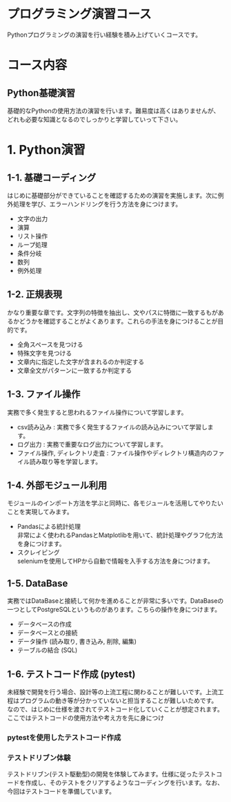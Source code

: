 
# プログラミング演習コース
Pythonプログラミングの演習を行い経験を積み上げていくコースです。  
  
# コース内容
## Python基礎演習
基礎的なPythonの使用方法の演習を行います。難易度は高くはありませんが、どれも必要な知識となるのでしっかりと学習していって下さい。  
  
# 1. Python演習
## 1-1. 基礎コーディング  
はじめに基礎部分ができていることを確認するための演習を実施します。次に例外処理を学び、エラーハンドリングを行う方法を身につけます。  
 - 文字の出力  
 - 演算  
 - リスト操作  
 - ループ処理  
 - 条件分岐  
 - 数列  
 - 例外処理  
  

## 1-2. 正規表現
かなり重要な章です。文字列の特徴を抽出し、文やパスに特徴に一致するもがあるかどうかを確認することがよくあります。これらの手法を身につけることが目的です。  
 - 全角スペースを見つける  
 - 特殊文字を見つける  
 - 文章内に指定した文字が含まれるのか判定する  
 - 文章全文がパターンに一致するか判定する  


## 1-3. ファイル操作
実務で多く発生すると思われるファイル操作について学習します。  
 - csv読み込み : 実務で多く発生するファイルの読み込みについて学習します。  
 - ログ出力 : 実務で重要なログ出力について学習します。  
 - ファイル操作, ディレクトリ走査 : ファイル操作やディレクトリ構造内のファイル読み取り等を学習します。  
  
  
## 1-4. 外部モジュール利用
モジュールのインポート方法を学ぶと同時に、各モジュールを活用してやりたいことを実現してみます。
 - Pandasによる統計処理  
非常によく使われるPandasとMatplotlibを用いて、統計処理やグラフ化方法を身につけます。  
 - スクレイピング  
seleniumを使用してHPから自動で情報を入手する方法を身につけます。  
  
  
## 1-5. DataBase
実務ではDataBaseと接続して何かを進めることが非常に多いです。DataBaseの一つとしてPostgreSQLというものがあります。こちらの操作を身につけます。  
 - データベースの作成
 - データベースとの接続
 - データ操作 (読み取り, 書き込み, 削除, 編集)
 - テーブルの結合 (SQL)
  
  
## 1-6. テストコード作成 (pytest)
未経験で開発を行う場合、設計等の上流工程に関わることが難しいです。上流工程はプログラムの動き等が分かっていないと担当することが難しいためです。  
なので、はじめに仕様を渡されてテストコード化していくことが想定されます。ここではテストコードの使用方法や考え方を先に身につけ
### pytestを使用したテストコード作成

### テストドリブン体験
テストドリブン(テスト駆動型)の開発を体験してみます。仕様に従ったテストコードを作成し、そのテストをクリアするようなコーディングを行います。なお、今回はテストコードを準備しています。